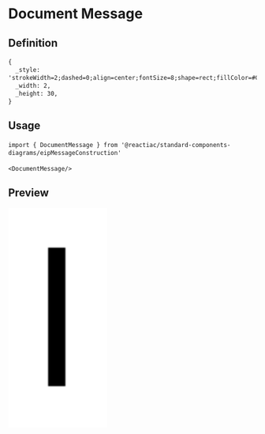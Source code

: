 # Document Message

## Definition

```
{
  _style: 'strokeWidth=2;dashed=0;align=center;fontSize=8;shape=rect;fillColor=#C7A0FF;fontStyle=1;whiteSpace=wrap;html=1;',
  _width: 2,
  _height: 30,
}
```

## Usage

```
import { DocumentMessage } from '@reactiac/standard-components-diagrams/eipMessageConstruction'

<DocumentMessage/>
```

## Preview

<img src="./document-message.png" width="200"/>
